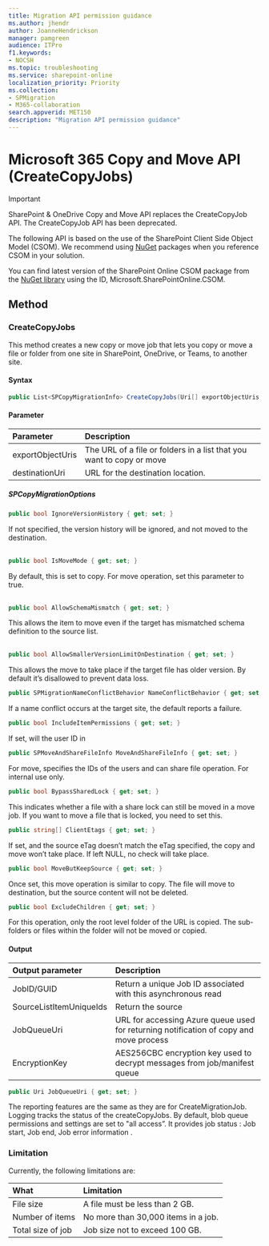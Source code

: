 ```yaml
---
title: Migration API permission guidance
ms.author: jhendr
author: JoanneHendrickson
manager: pamgreen
audience: ITPro
f1.keywords:
- NOCSH
ms.topic: troubleshooting
ms.service: sharepoint-online
localization_priority: Priority
ms.collection: 
- SPMigration
- M365-collaboration
search.appverid: MET150
description: "Migration API permission guidance"
---
```

# Microsoft 365 Copy and Move API (CreateCopyJobs)

>[!Important]
>SharePoint & OneDrive Copy and Move API replaces the CreateCopyJob API.  The CreateCopyJob API has been deprecated. 


The following API is based on the use of the SharePoint Client Side Object Model (CSOM). We recommend using [NuGet](https://www.nuget.org/) packages when you reference CSOM in your solution. 

You can find latest version of the SharePoint Online CSOM package from the [NuGet library](https://www.nuget.org/) using the ID, Microsoft.SharePointOnline.CSOM. 


## Method

### CreateCopyJobs
This method creates a new copy or move job that lets you  copy or move a file or folder from one site in SharePoint, OneDrive, or Teams, to another site. 

#### Syntax

```cs
public List<SPCopyMigrationInfo> CreateCopyJobs(Uri[] exportObjectUris, Uri destinationUri, SPCopyMigrationOptions options)
 ```  

#### Parameter

|**Parameter**|**Description**|
|:-----|:-----|
|exportObjectUris|The URL of a file or folders in a list that you want to copy or move|
|destinationUri|URL for the destination location.|

##### SPCopyMigrationOptions

```cs
public bool IgnoreVersionHistory { get; set; }
```

If not specified, the version history will be ignored, and not moved to the destination.
</br></br>


```cs
public bool IsMoveMode { get; set; }
```
By default, this is set to copy. For move operation, set this parameter to true.
</br></br>


```cs
public bool AllowSchemaMismatch { get; set; }
```
This allows the item to move even if the target has mismatched schema definition to the source list. 
</br></br>


```CS
public bool AllowSmallerVersionLimitOnDestination { get; set; }
```

This allows the move to take place if the target file has older version. By default it’s disallowed to prevent data loss.



```cs
public SPMigrationNameConflictBehavior NameConflictBehavior { get; set; }
```

If a name conflict occurs at the target site, the default reports a failure.



```cs
public bool IncludeItemPermissions { get; set; }
```

If set, will the user ID in


```cs
public SPMoveAndShareFileInfo MoveAndShareFileInfo { get; set; }
```
For move, specifies the IDs of the users and can share file operation. For internal use only.


```cs
public bool BypassSharedLock { get; set; }
```
This indicates whether a file with a share lock can still be moved in a move job. If you want to move a file that is locked, you need to set this.


```cs
public string[] ClientEtags { get; set; }
```

If set, and the source eTag doesn’t match the eTag specified, the copy and move won’t take place. If left NULL, no check will take place.


```cs
public bool MoveButKeepSource { get; set; }
```

Once set, this move operation is similar to copy. The file will move to destination, but the source content will not be deleted.



```cs
public bool ExcludeChildren { get; set; }
```
For this operation, only the root level folder of the URL is copied. The sub-folders or files within the folder will not be moved or copied.


#### Output

|**Output parameter**|**Description**|
|:-----|:-----|
|JobID/GUID|Return a unique Job ID associated with this asynchronous read|
|SourceListItemUniqueIds|Return the source |
|JobQueueUri|URL for accessing Azure queue used for returning notification of copy and move process|
|EncryptionKey|	AES256CBC encryption key used to decrypt messages from job/manifest queue|


```cs
public Uri JobQueueUri { get; set; }
```

The reporting features are the same as they are for CreateMigrationJob. Logging tracks the status of the createCopyJobs. By default, blob queue permissions and settings are set to "all access”. It provides job status : Job start, Job end, Job error information . 

### Limitation 
Currently, the following limitations are:

|**What**|**Limitation**|
|:-----|:-----|
|File size|	A file must be less than 2 GB.|
|Number of items|	No more than 30,000 items in a job.|
|Total size of job|	Job size not to exceed 100 GB.|




